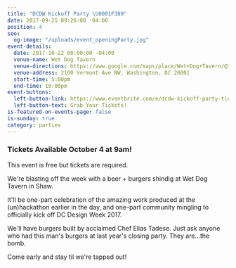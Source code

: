 ```yaml
---
title: "DCDW Kickoff Party \U0001F389"
date: 2017-09-25 09:26:00 -04:00
position: 4
seo:
  og-image: "/uploads/event_openingParty.jpg"
event-details:
  date: 2017-10-22 00:00:00 -04:00
  venue-name: Wet Dog Tavern
  venue-directions: https://www.google.com/maps/place/Wet+Dog+Tavern/@38.9182791,-77.0248327,15z/data=!4m5!3m4!1s0x0:0x5cf1d8439ab3d044!8m2!3d38.9182791!4d-77.0248327
  venue-address: 2100 Vermont Ave NW, Washington, DC 20001
  start-time: 5:00pm
  end-time: 10:00pm
event-buttons:
  left-button-link: https://www.eventbrite.com/e/dcdw-kickoff-party-tickets-38419481704
  left-button-text: Grab Your Tickets!
is-featured-on-events-page: false
is-sunday: true
category: parties
---
```


### Tickets Available October 4 at 9am! 

This event is free but tickets are required. 

We're blasting off the week with a beer + burgers shindig at Wet Dog Tavern in Shaw.

It'll be one-part celebration of the amazing work produced at the (un)hackathon earlier in the day, and one-part community mingling to officially kick off DC Design Week 2017.

We'll have burgers built by acclaimed Chef Elias Tadese. Just ask anyone who had this man's burgers at last year's closing party. They are...the bomb.

Come early and stay til we're tapped out!